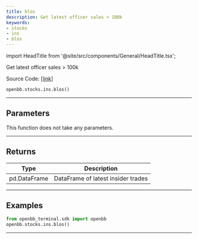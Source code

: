 ```yaml
---
title: blos
description: Get latest officer sales > 100k
keywords:
- stocks
- ins
- blos
---
```


import HeadTitle from '@site/src/components/General/HeadTitle.tsx';

<HeadTitle title="stocks.ins.blos - Reference | OpenBB SDK Docs" />

Get latest officer sales > 100k

Source Code: [[link](https://github.com/OpenBB-finance/OpenBBTerminal/tree/main/openbb_terminal/stocks/insider/sdk_helper.py#L201)]

```python wordwrap
openbb.stocks.ins.blos()
```

---

## Parameters

This function does not take any parameters.

---

## Returns

| Type | Description |
| ---- | ----------- |
| pd.DataFrame | DataFrame of latest insider trades |
---

## Examples

```python
from openbb_terminal.sdk import openbb
openbb.stocks.ins.blos()
```

---

